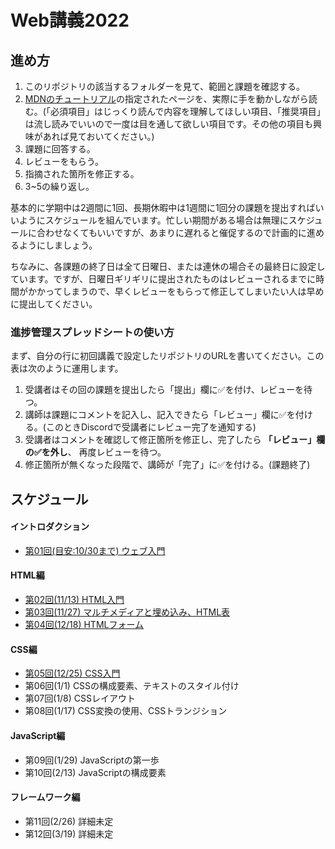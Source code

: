 # Web講義2022

## 進め方
1. このリポジトリの該当するフォルダーを見て、範囲と課題を確認する。
2. [MDNのチュートリアル](https://developer.mozilla.org/ja/docs/Web/Tutorials)の指定されたページを、実際に手を動かしながら読む。(「必須項目」はじっくり読んで内容を理解してほしい項目、「推奨項目」は流し読みでいいので一度は目を通して欲しい項目です。その他の項目も興味があれば見ておいてください。)
4. 課題に回答する。
5. レビューをもらう。
6. 指摘された箇所を修正する。
7. 3~5の繰り返し。

基本的に学期中は2週間に1回、長期休暇中は1週間に1回分の課題を提出すればいいようにスケジュールを組んでいます。忙しい期間がある場合は無理にスケジュールに合わせなくてもいいですが、あまりに遅れると催促するので計画的に進めるようにしましょう。

ちなみに、各課題の終了日は全て日曜日、または連休の場合その最終日に設定しています。ですが、日曜日ギリギリに提出されたものはレビューされるまでに時間がかかってしまうので、早くレビューをもらって修正してしまいたい人は早めに提出してください。

### 進捗管理スプレッドシートの使い方
まず、自分の行に初回講義で設定したリポジトリのURLを書いてください。この表は次のように運用します。

1. 受講者はその回の課題を提出したら「提出」欄に✅を付け、レビューを待つ。
2. 講師は課題にコメントを記入し、記入できたら「レビュー」欄に✅を付ける。(このときDiscordで受講者にレビュー完了を通知する)
4. 受講者はコメントを確認して修正箇所を修正し、完了したら **「レビュー」欄の✅を外し**、 再度レビューを待つ。
3. 修正箇所が無くなった段階で、講師が「完了」に✅を付ける。(課題終了)

## スケジュール
#### イントロダクション
* [第01回(目安:10/30まで) ウェブ入門](./01/)

#### HTML編
* [第02回(11/13) HTML入門](./02/)
* [第03回(11/27) マルチメディアと埋め込み、HTML表](./03/)
* [第04回(12/18) HTMLフォーム](./04/)

#### CSS編
* [第05回(12/25) CSS入門](./05/)
* 第06回(1/1) CSSの構成要素、テキストのスタイル付け
* 第07回(1/8) CSSレイアウト
* 第08回(1/17) CSS変換の使用、CSSトランジション

#### JavaScript編
* 第09回(1/29) JavaScriptの第一歩
* 第10回(2/13) JavaScriptの構成要素

#### フレームワーク編
* 第11回(2/26) 詳細未定
* 第12回(3/19) 詳細未定
